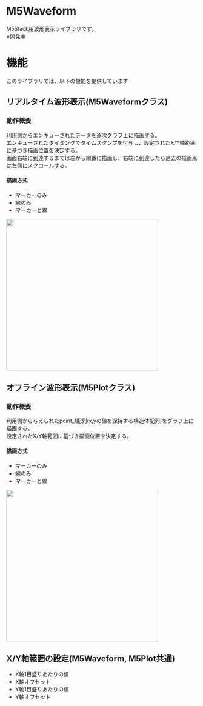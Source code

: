 # M5Waveform
M5Stack用波形表示ライブラリです。  
※開発中

# 機能
このライブラリでは、以下の機能を提供しています

## リアルタイム波形表示(M5Waveformクラス)
### 動作概要
利用側からエンキューされたデータを逐次グラフ上に描画する。  
エンキューされたタイミングでタイムスタンプを付与し、設定されたX/Y軸範囲に基づき描画位置を決定する。  
画面右端に到達するまでは左から順番に描画し、右端に到達したら過去の描画点は左側にスクロールする。  

#### 描画方式
- マーカーのみ
- 線のみ
- マーカーと線

<image src="./images/timeSeries.gif" width=400px>

## オフライン波形表示(M5Plotクラス)
### 動作概要
利用側から与えられたpoint_f配列(x,yの値を保持する構造体配列)をグラフ上に描画する。  
設定されたX/Y軸範囲に基づき描画位置を決定する。  

#### 描画方式
- マーカーのみ
- 線のみ
- マーカーと線

<image src="./images/m5stickcplus_1.jpg" width=400px>


## X/Y軸範囲の設定(M5Waveform, M5Plot共通)
- X軸1目盛りあたりの値
- X軸オフセット
- Y軸1目盛りあたりの値
- Y軸オフセット
